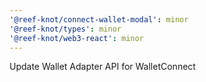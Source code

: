 ```yaml
---
'@reef-knot/connect-wallet-modal': minor
'@reef-knot/types': minor
'@reef-knot/web3-react': minor
---
```


Update Wallet Adapter API for WalletConnect
